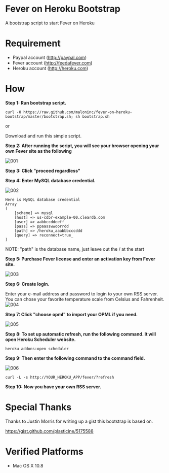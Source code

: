 Fever on Heroku Bootstrap
=========================

A bootstrap script to start Fever on Heroku


Requirement
=========================
* Paypal account (http://paypal.com)
* Fever account (http://feedafever.com)
* Heroku account (http://heroku.com)


How
=========================
**Step 1: Run bootstrap script.**

    curl -O https://raw.github.com/maloninc/fever-on-heroku-bootstrap/master/bootstrap.sh; sh bootstrap.sh

or

Download and run this simple script.


**Step 2: After running the script, you will see your browser opening your own Fever site as the following**

![001](https://raw.github.com/maloninc/fever-on-heroku-bootstrap/master/images/001.png)


**Step 3: Click "proceed regardless"**


**Step 4: Enter MySQL database credential.**

![002](https://raw.github.com/maloninc/fever-on-heroku-bootstrap/master/images/002.png)

    Here is MySQL database credential
    Array
    (
        [scheme] => mysql
        [host] => us-cdbr-example-00.cleardb.com
        [user] => aabbccddeeff
        [pass] => ppaasswwoorrdd
        [path] => /heroku_aaabbbcccddd
        [query] => reconnect=true_
    )

NOTE: "path" is the database name, just leave out the / at the start

**Step 5: Purchase Fever license and enter an activation key from Fever site.**

![003](https://raw.github.com/maloninc/fever-on-heroku-bootstrap/master/images/003.png)


**Step 6: Create login.**

Enter your e-mail address and password to login to your own RSS server. You can chose your favorite temperature scale from Celsius and Fahrenheit.
![004](https://raw.github.com/maloninc/fever-on-heroku-bootstrap/master/images/004.png)


**Step 7: Click "choose opml" to import your OPML if you need.**

![005](https://raw.github.com/maloninc/fever-on-heroku-bootstrap/master/images/005.png)


**Step 8: To set up automatic refresh, run the following command. It will open Heroku Scheduler website.**

    heroku addons:open scheduler


**Step 9: Then enter the following command to the command field.**

![006](https://raw.github.com/maloninc/fever-on-heroku-bootstrap/master/images/006.png)

    curl -L -s http://YOUR_HEROKU_APP/fever/?refresh


**Step 10: Now you have your own RSS server.**


Special Thanks
=========================
Thanks to Justin Morris for writing up a gist this bootstrap is based on.

https://gist.github.com/plasticine/5175588


Verified Platforms
=========================
* Mac OS X 10.8